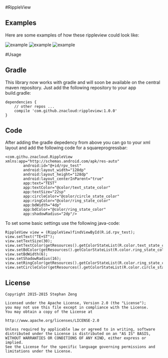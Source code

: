 #RippleView

Examples
-------

Here are some examples of how these rippleview could look like:

![example](http://a.hiphotos.baidu.com/image/w%3D310/sign=63c6e3cc8101a18bf0eb144eae2e0761/472309f7905298229a1c5c23d1ca7bcb0a46d427.jpg)
![example](http://c.hiphotos.baidu.com/image/w%3D310/sign=8f56a91d7d899e51788e3c1572a6d990/8718367adab44aed94dfc404b51c8701a08bfbb9.jpg)
![example](http://a.hiphotos.baidu.com/image/w%3D310/sign=7d0f009a26a446237ecaa363a8237246/5243fbf2b2119313a053855063380cd791238d39.jpg)

#Usage

Gradle
-------

This library now works with gradle and will soon be available on the central maven repository. Just add the following repository to your app build.gradle:

    dependencies {
        // other repos ...
        compile 'com.github.znacloud:rippleview:1.0.0'
    }

Code
-------

After adding the gradle depedency from above you can go to your xml layout and add the following code for a squareprogressbar:

    <com.githu.znacloud.RippleView xmlns:app="http://schemas.android.com/apk/res-auto"
            android:id="@+id/rpv_test"
            android:layout_width="128dp"
            android:layout_height="128dp"
            android:layout_centerInParent="true"
            app:text="TEST"
            app:textColor="@color/text_state_color"
            app:textSize="22sp"
            app:circleColor="@color/circle_state_color"
            app:ringColor="@color/ring_state_color"
            app:bdWidth="4dp"
            app:bdColor="@color/ring_state_color"
            app:shadowRadius="2dp"/>
    
To set some basic settings use the following java-code:

    RippleView view = (RippleView)findViewById(R.id.rpv_test);
    view.setText("TE+ST");
    view.setTextSize(30);
    view.setTextColor(getResources().getColorStateList(R.color.text_state_color));
    view.setBdColor(getResources().getColorStateList(R.color.ring_state_color));
    view.setBdWidth(6);
    view.setShadowRadius(16);
    view.setRingColor(getResources().getColorStateList(R.color.ring_state_color));
    view.setCircleColor(getResources().getColorStateList(R.color.circle_state_color));
    
License
-------

    Copyright 2015-2015 Stephan Zeng
    
    Licensed under the Apache License, Version 2.0 (the "License");
    you may not use this file except in compliance with the License.
    You may obtain a copy of the License at
    
    http://www.apache.org/licenses/LICENSE-2.0
    
    Unless required by applicable law or agreed to in writing, software
    distributed under the License is distributed on an "AS IS" BASIS,
    WITHOUT WARRANTIES OR CONDITIONS OF ANY KIND, either express or implied.
    See the License for the specific language governing permissions and
    limitations under the License.
    

    
    